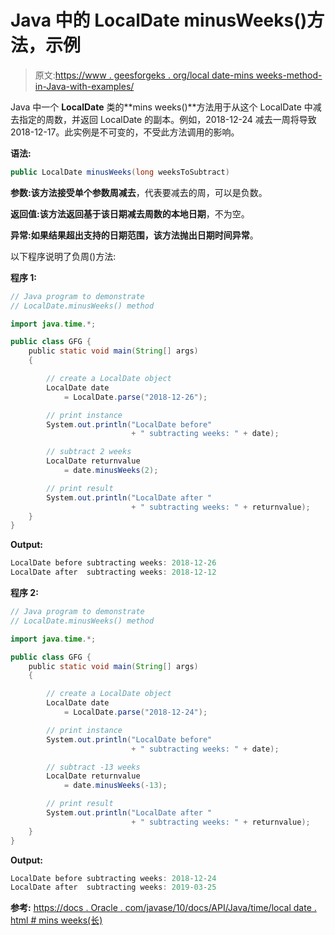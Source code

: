 # Java 中的 LocalDate minusWeeks()方法，示例

> 原文:[https://www . geesforgeks . org/local date-mins weeks-method-in-Java-with-examples/](https://www.geeksforgeeks.org/localdate-minusweeks-method-in-java-with-examples/)

Java 中一个 **LocalDate** 类的**mins weeks()**方法用于从这个 LocalDate 中减去指定的周数，并返回 LocalDate 的副本。例如，2018-12-24 减去一周将导致 2018-12-17。此实例是不可变的，不受此方法调用的影响。

**语法:**

```java
public LocalDate minusWeeks(long weeksToSubtract)

```

**参数:**该方法接受单个参数**周减去**，代表要减去的周，可以是负数。

**返回值:**该方法返回基于该日期减去周数的**本地日期**，不为空。

**异常:**如果结果超出支持的日期范围，该方法抛出**日期时间异常**。

以下程序说明了负周()方法:

**程序 1:**

```java
// Java program to demonstrate
// LocalDate.minusWeeks() method

import java.time.*;

public class GFG {
    public static void main(String[] args)
    {

        // create a LocalDate object
        LocalDate date
            = LocalDate.parse("2018-12-26");

        // print instance
        System.out.println("LocalDate before"
                           + " subtracting weeks: " + date);

        // subtract 2 weeks
        LocalDate returnvalue
            = date.minusWeeks(2);

        // print result
        System.out.println("LocalDate after "
                           + " subtracting weeks: " + returnvalue);
    }
}
```

**Output:**

```java
LocalDate before subtracting weeks: 2018-12-26
LocalDate after  subtracting weeks: 2018-12-12

```

**程序 2:**

```java
// Java program to demonstrate
// LocalDate.minusWeeks() method

import java.time.*;

public class GFG {
    public static void main(String[] args)
    {

        // create a LocalDate object
        LocalDate date
            = LocalDate.parse("2018-12-24");

        // print instance
        System.out.println("LocalDate before"
                           + " subtracting weeks: " + date);

        // subtract -13 weeks
        LocalDate returnvalue
            = date.minusWeeks(-13);

        // print result
        System.out.println("LocalDate after "
                           + " subtracting weeks: " + returnvalue);
    }
}
```

**Output:**

```java
LocalDate before subtracting weeks: 2018-12-24
LocalDate after  subtracting weeks: 2019-03-25

```

**参考:**
[https://docs . Oracle . com/javase/10/docs/API/Java/time/local date . html # mins weeks(长)](https://docs.oracle.com/javase/10/docs/api/java/time/LocalDate.html#minusWeeks(long))